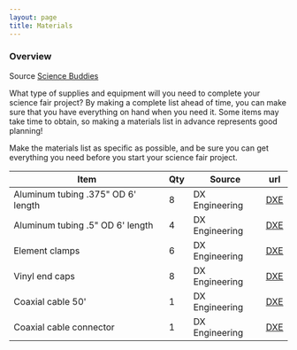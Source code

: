 ```yaml
---
layout: page
title: Materials
---
```


### Overview

Source [Science Buddies](http://www.sciencebuddies.org/science-fair-projects/project_materials_list.shtml)

What type of supplies and equipment will you need to complete your science fair project? By making a complete list ahead of time, you can make sure that you have everything on hand when you need it. Some items may take time to obtain, so making a materials list in advance represents good planning!

Make the materials list as specific as possible, and be sure you can get everything you need before you start your science fair project.


|Item|Qty|Source|url|
|---|---|---|---|
|Aluminum tubing .375" OD 6' length|8|DX Engineering|[DXE](http://www.dxengineering.com)|
|Aluminum tubing .5" OD 6' length|4|DX Engineering|[DXE](http://www.dxengineering.com)|
|Element clamps|6|DX Engineering|[DXE](http://www.dxengineering.com)|
|Vinyl end caps|8|DX Engineering|[DXE](http://www.dxengineering.com)|
|Coaxial cable 50'|1|DX Engineering|[DXE](http://www.dxengineering.com)|
|Coaxial cable connector|1|DX Engineering|[DXE](http://www.dxengineering.com)|
